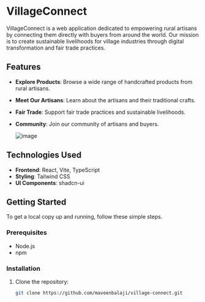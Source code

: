 # VillageConnect

VillageConnect is a web application dedicated to empowering rural artisans by connecting them directly with buyers from around the world. Our mission is to create sustainable livelihoods for village industries through digital transformation and fair trade practices.

## Features

- **Explore Products**: Browse a wide range of handcrafted products from rural artisans.
- **Meet Our Artisans**: Learn about the artisans and their traditional crafts.
- **Fair Trade**: Support fair trade practices and sustainable livelihoods.
- **Community**: Join our community of artisans and buyers.

  ![image](https://github.com/user-attachments/assets/628b33ca-768a-43ca-943f-477553c7693c)


## Technologies Used

- **Frontend**: React, Vite, TypeScript
- **Styling**: Tailwind CSS
- **UI Components**: shadcn-ui

## Getting Started

To get a local copy up and running, follow these simple steps.

### Prerequisites

- Node.js
- npm

### Installation

1. Clone the repository:
   ```sh
   git clone https://github.com/maveenbalaji/village-connect.git


